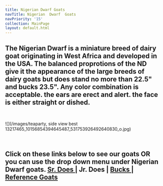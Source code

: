 ```yaml
---
title: Nigerian Dwarf Goats
navTitle: Nigerian  Dwarf  Goats
navPriority: '15'
collection: MainPage
layout: default.html
---
```

## The Nigerian Dwarf is a miniature breed of dairy goat originating in West Africa and developed in the USA. The balanced proprotions of the ND give it the appearance of the large breeds of dairy goats but does stand no more than 22.5" and bucks 23.5". Any color combination is acceptable. the ears are erect and alert. the face is either straight or dished.

<br />

![](/images/teaparty, side view best 13217465_10156854394645487_531753926492640830_o.jpg)

<br />

## Click on these links below to see our goats OR you can use the drop down menu under Nigerian Dwarf goats. [Sr. Does ](goats/does)| Jr. Does | [Bucks ](http://barber-monkey-66235.netlify.com/goats/bucks)| [Reference Goats](barber-monkey-66235.netlify.com/goats/reference-does)

